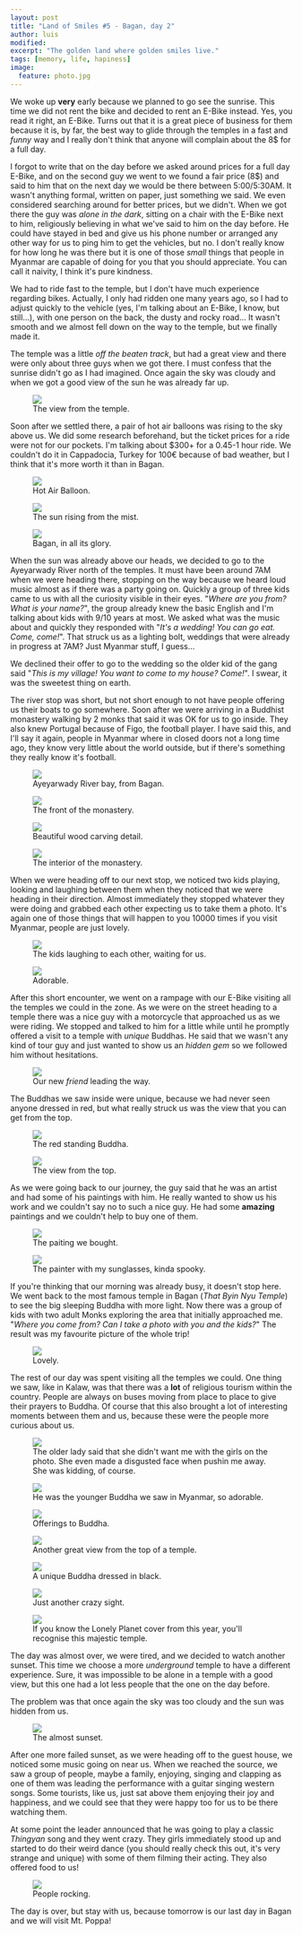 ```yaml
---
layout: post
title: "Land of Smiles #5 - Bagan, day 2"
author: luis
modified:
excerpt: "The golden land where golden smiles live."
tags: [memory, life, hapiness]
image:
  feature: photo.jpg
---
```


We woke up <b>very</b> early because we planned to go see the sunrise. This time we did not rent the bike and decided to rent an E-Bike instead. Yes, you read it right, an E-Bike. Turns out that it is a great piece of business for them because it is, by far, the best way to glide through the temples in a fast and <i>funny</i> way and I really don't think that anyone will complain about the 8$ for a full day.

I forgot to write that on the day before we asked around prices for a full day E-Bike, and on the second guy we went to we found a fair price (8$) and said to him that on the next day we would be there between 5:00/5:30AM. It wasn't anything formal, written on paper, just something we said. We even considered searching around for better prices, but we didn't. When we got there the guy was <i>alone in the dark</i>, sitting on a chair with the E-Bike next to him, religiously believing in what we've said to him on the day before. He could have stayed in bed and give us his phone number or arranged any other way for us to ping him to get the vehicles, but no. I don't really know for how long he was there but it is one of those <i>small</i> things that people in Myanmar are capable of doing for you that you should appreciate. You can call it naivity, I think it's pure kindness.

We had to ride fast to the temple, but I don't have much experience regarding bikes. Actually, I only had ridden one many years ago, so I had to adjust quickly to the vehicle (yes, I'm talking about an E-Bike, I know, but still...), with one person on the back, the dusty and rocky road... It wasn't smooth and we almost fell down on the way to the temple, but we finally made it.

The temple was a little <i>off the beaten track</i>, but had a great view and there were only about three guys when we got there. I must confess that the sunrise didn't go as I had imagined. Once again the sky was cloudy and when we got a good view of the sun he was already far up.


<figure>
	<a href="../images/myanmar/5Bagan/sunrise1.jpg"><img src="../images/myanmar/5Bagan/sunrise1.jpg"></a>
	<figcaption>The view from the temple.</figcaption>
</figure>


Soon after we settled there, a pair of hot air balloons was rising to the sky above us. We did some research beforehand, but the ticket prices for a ride were not for our pockets. I'm talking about $300+ for a 0.45-1 hour ride. We couldn't do it in Cappadocia, Turkey for 100€ because of bad weather, but I think that it's more worth it than in Bagan.


<figure>
	<a href="../images/myanmar/5Bagan/sunrise2.jpg"><img src="../images/myanmar/5Bagan/sunrise2.jpg"></a>
	<figcaption>Hot Air Balloon.</figcaption>
</figure>

<figure>
	<a href="../images/myanmar/5Bagan/sunrise3.jpg"><img src="../images/myanmar/5Bagan/sunrise3.jpg"></a>
	<figcaption>The sun rising from the mist.</figcaption>
</figure>

<figure>
	<a href="../images/myanmar/5Bagan/sunrise4.jpg"><img src="../images/myanmar/5Bagan/sunrise4.jpg"></a>
	<figcaption>Bagan, in all its glory.</figcaption>
</figure>


When the sun was already above our heads, we decided to go to the Ayeyarwady River north of the temples. It must have been around 7AM when we were heading there, stopping on the way because we heard loud music almost as if there was a party going on. Quickly a group of three kids came to us with all the curiosity visible in their eyes. "<i>Where are you from? What is your name?</i>", the group already knew the basic English and I'm talking about kids with 9/10 years at most. We asked what was the music about and quickly they responded with "<i>It's a wedding! You can go eat. Come, come!</i>". That struck us as a lighting bolt, weddings that were already in progress at 7AM? Just Myanmar stuff, I guess...

We declined their offer to go to the wedding so the older kid of the gang said "<i>This is my village! You want to come to my house? Come!</i>". I swear, it was the sweetest thing on earth.

The river stop was short, but not short enough to not have people offering us their boats to go somewhere. Soon after we were arriving in a Buddhist monastery walking by 2 monks that said it was OK for us to go inside. They also knew Portugal because of Figo, the football player. I have said this, and I'll say it again, people in Myanmar where in closed doors not a long time ago, they know very little about the world outside, but if there's something they really know it's football.


<figure>
	<a href="../images/myanmar/5Bagan/river1.JPG"><img src="../images/myanmar/5Bagan/river1.JPG"></a>
	<figcaption>Ayeyarwady River bay, from Bagan.</figcaption>
</figure>

<figure>
	<a href="../images/myanmar/5Bagan/river2.JPG"><img src="../images/myanmar/5Bagan/river2.JPG"></a>
	<figcaption>The front of the monastery.</figcaption>
</figure>

<figure>
	<a href="../images/myanmar/5Bagan/river3.JPG"><img src="../images/myanmar/5Bagan/river3.JPG"></a>
	<figcaption>Beautiful wood carving detail.</figcaption>
</figure>

<figure>
	<a href="../images/myanmar/5Bagan/river4.JPG"><img src="../images/myanmar/5Bagan/river4.JPG"></a>
	<figcaption>The interior of the monastery.</figcaption>
</figure>


When we were heading off to our next stop, we noticed two kids playing, looking and laughing between them when they noticed that we were heading in their direction. Almost immediately they stopped whatever they were doing and grabbed each other expecting us to take them a photo. It's again one of those things that will happen to you 10000 times if you visit Myanmar, people are just lovely.


<figure>
	<a href="../images/myanmar/5Bagan/kids1.JPG"><img src="../images/myanmar/5Bagan/kids1.JPG"></a>
	<figcaption>The kids laughing to each other, waiting for us.</figcaption>
</figure>

<figure>
	<a href="../images/myanmar/5Bagan/kids2.JPG"><img src="../images/myanmar/5Bagan/kids2.JPG"></a>
	<figcaption>Adorable.</figcaption>
</figure>

After this short encounter, we went on a rampage with our E-Bike visiting all the temples we could in the zone. As we were on the street heading to a temple there was a nice guy with a motorcycle that approached us as we were riding. We stopped and talked to him for a little while until he promptly offered a visit to a temple with <i>unique</i> Buddhas. He said that we wasn't  any kind of tour guy and just wanted to show us an <i>hidden gem</i> so we followed him without hesitations.

<figure>
	<a href="../images/myanmar/5Bagan/guy.JPG"><img src="../images/myanmar/5Bagan/guy.JPG"></a>
	<figcaption>Our new <i>friend</i> leading the way.</figcaption>
</figure>

The Buddhas we saw inside were unique, because we had never seen anyone dressed in red, but what really struck us was the view that you can get from the top.

<figure>
	<a href="../images/myanmar/5Bagan/buddha1.JPG"><img src="../images/myanmar/5Bagan/buddha1.JPG"></a>
	<figcaption>The red standing Buddha.</figcaption>
</figure>

<figure>
	<a href="../images/myanmar/5Bagan/top1.JPG"><img src="../images/myanmar/5Bagan/top1.JPG"></a>
	<figcaption>The view from the top.</figcaption>
</figure>

As we were going back to our journey, the guy said that he was an artist and had some of his paintings with him. He really wanted to show us his work and we couldn't say no to such a nice guy. He had some <b>amazing</b> paintings and we couldn't help to buy one of them.

<figure>
	<a href="../images/myanmar/5Bagan/photo.JPG"><img src="../images/myanmar/5Bagan/photo.JPG"></a>
	<figcaption>The paiting we bought.</figcaption>
</figure>

<figure>
	<a href="../images/myanmar/5Bagan/guy1.JPG"><img src="../images/myanmar/5Bagan/guy1.JPG"></a>
	<figcaption>The painter with my sunglasses, kinda spooky.</figcaption>
</figure>

If you're thinking that our morning was already busy, it doesn't stop here. We went back to the most famous temple in Bagan (<i>That Byin Nyu Temple</i>) to see the big sleeping Buddha with more light. Now there was a group of kids with two adult Monks exploring the area that initially approached me. "<i>Where you come from? Can I take a photo with you and the kids?</i>" The result was my favourite picture of the whole trip!

<figure>
	<a href="../images/myanmar/5Bagan/love.JPG"><img src="../images/myanmar/5Bagan/love.JPG"></a>
	<figcaption>Lovely.</figcaption>
</figure>

The rest of our day was spent visiting all the temples we could. One thing we saw, like in Kalaw, was that there was a <b>lot</b> of religious tourism within the country. People are always on buses moving from place to place to give their prayers to Buddha. Of course that this also brought a lot of interesting moments between them and us, because these were the people more curious about us.

<figure>
	<a href="../images/myanmar/5Bagan/various1.JPG"><img src="../images/myanmar/5Bagan/various1.JPG"></a>
	<figcaption>The older lady said that she didn't want me with the girls on the photo. She even made a disgusted face when pushin me away. She was kidding, of course.</figcaption>
</figure>

<figure>
	<a href="../images/myanmar/5Bagan/various2.JPG"><img src="../images/myanmar/5Bagan/various2.JPG"></a>
	<figcaption>He was the younger Buddha we saw in Myanmar, so adorable.</figcaption>
</figure>

<figure>
	<a href="../images/myanmar/5Bagan/various3.JPG"><img src="../images/myanmar/5Bagan/various3.JPG"></a>
	<figcaption>Offerings to Buddha.</figcaption>
</figure>

<figure>
	<a href="../images/myanmar/5Bagan/various4.JPG"><img src="../images/myanmar/5Bagan/various4.JPG"></a>
	<figcaption>Another great view from the top of a temple.</figcaption>
</figure>

<figure>
	<a href="../images/myanmar/5Bagan/various5.JPG"><img src="../images/myanmar/5Bagan/various5.JPG"></a>
	<figcaption>A unique Buddha dressed in black.</figcaption>
</figure>

<figure>
	<a href="../images/myanmar/5Bagan/various6.JPG"><img src="../images/myanmar/5Bagan/various6.JPG"></a>
	<figcaption>Just another crazy sight.</figcaption>
</figure>

<figure>
	<a href="../images/myanmar/5Bagan/various7.JPG"><img src="../images/myanmar/5Bagan/various7.JPG"></a>
	<figcaption>If you know the Lonely Planet cover from this year, you'll recognise this majestic temple.</figcaption>
</figure>

The day was almost over, we were tired, and we decided to watch another sunset. This time we choose a more <i>underground</i> temple to have a different experience. Sure, it was impossible to be alone in a temple with a good view, but this one had a lot less people that the one on the day before.

The problem was that once again the sky was too cloudy and the sun was hidden from us.

<figure>
	<a href="../images/myanmar/5Bagan/sunset21.JPG"><img src="../images/myanmar/5Bagan/sunset21.JPG"></a>
	<figcaption>The almost sunset.</figcaption>
</figure>

After one more failed sunset, as we were heading off to the guest house, we noticed some music going on near us. When we reached the source, we saw a group of people, maybe a family, enjoying, singing and clapping as one of them was leading the performance with a guitar singing western songs. Some tourists, like us, just sat above them enjoying their joy and happiness, and we could see that they were happy too for us to be there watching them.

At some point the leader announced that he was going to play a classic <i>Thingyan</i> song and they went crazy. They girls immediately stood up and started to do their weird dance (you should really check this out, it's very strange and unique) with some of them filming their acting. They also offered food to us!

<figure>
	<a href="../images/myanmar/5Bagan/dance1.JPG"><img src="../images/myanmar/5Bagan/dance1.JPG"></a>
	<figcaption>People rocking.</figcaption>
</figure>

The day is over, but stay with us, because tomorrow is our last day in Bagan and we will visit Mt. Poppa!
